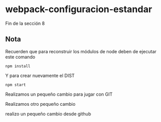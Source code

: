 # webpack-configuracion-estandar
Fin de la sección 8


## Nota
Recuerden que para reconstruir los módulos de node deben de ejecutar este comando

```
npm install
```

Y para crear nuevamente el DIST

```
npm start
```

Realizamos un pequeño cambio para jugar con GIT

Realizamos otro pequeño cambio

realizo un pequeño cambio desde github
